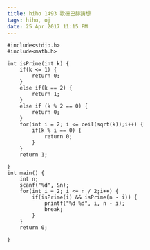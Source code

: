 ```yaml
---
title: hiho 1493 歌德巴赫猜想
tags: hiho, oj
date: 25 Apr 2017 11:15 PM
---
```

	#include<stdio.h>
	#include<math.h>
	
	int isPrime(int k) {
	    if(k <= 1) {
	        return 0;
	    } 
	    else if(k == 2) {
	        return 1;
	    }
	    else if (k % 2 == 0) {
	        return 0;
	    }
	    for(int i = 2; i <= ceil(sqrt(k));i++) {
	        if(k % i == 0) {
	            return 0;
	        }
	    }
	    return 1;
	
	}
	int main() {
	    int n;
	    scanf("%d", &n);
	    for(int i = 2; i <= n / 2;i++) {
	        if(isPrime(i) && isPrime(n - i)) {
	            printf("%d %d", i, n - i);
	            break;
	        }
	    }
	    return 0;
	
	}